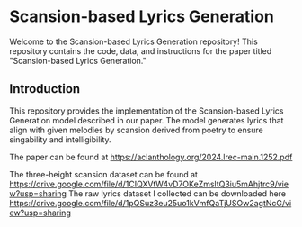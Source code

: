 # Scansion-based Lyrics Generation

Welcome to the Scansion-based Lyrics Generation repository! This repository contains the code, data, and instructions for the paper titled "Scansion-based Lyrics Generation."

## Introduction
This repository provides the implementation of the Scansion-based Lyrics Generation model described in our paper. The model generates lyrics that align with given melodies by scansion derived from poetry to ensure singability and intelligibility.


The paper can be found at https://aclanthology.org/2024.lrec-main.1252.pdf

The three-height scansion dataset can be found at https://drive.google.com/file/d/1CIQXVtW4vD7OKeZmsltQ3iu5mAhjtrc9/view?usp=sharing
The raw lyrics dataset I collected can be downloaded here https://drive.google.com/file/d/1pQSuz3eu25uo1kVmfQaTjUSOw2agtNcG/view?usp=sharing
